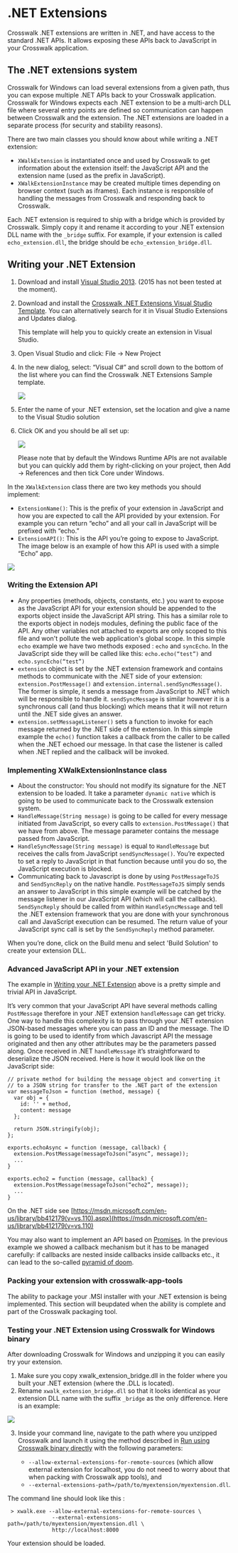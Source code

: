 # .NET Extensions

Crosswalk .NET extensions are written in .NET, and have access to the standard .NET APIs. It allows exposing these APIs back to JavaScript in your Crosswalk application.

## The .NET extensions system
Crosswalk for Windows can load several extensions from a given path, thus you can expose multiple .NET APIs back to your Crosswalk application. Crosswalk for Windows expects each .NET extension to be a multi-arch DLL file where several entry points are defined so communication can happen between Crosswalk and the extension. The .NET extensions are loaded in a separate process (for security and stability reasons).

There are two main classes you should know about while writing a .NET extension:

*   `XWalkExtension` is instantiated once and used by Crosswalk to get information about the extension itself: the JavaScript API and the extension name (used as the prefix in JavaScript).
*   `XWalkExtensionInstance` may be created multiple times depending on browser context (such as iframes). Each instance is responsible of handling the messages from Crosswalk and responding back to Crosswalk.

Each .NET extension is required to ship with a bridge which is provided by Crosswalk. Simply copy it and rename it according to your .NET extension DLL name with the `_bridge` suffix.  For example, if your extension is called `echo_extension.dll`, the bridge should be `echo_extension_bridge.dll`.

## <a class='doc-anchor' id='Writing-your-Net-Extension'></a>Writing your .NET Extension
1. Download and install [Visual Studio 2013](https://www.visualstudio.com/en-us/downloads/download-visual-studio-vs.aspx). (2015 has not been tested at the moment).

2. Download and install the [Crosswalk .NET Extensions Visual Studio Template](https://visualstudiogallery.msdn.microsoft.com/51e648be-c91a-40fa-9d13-8f49ec134e86). You can alternatively search for it in Visual Studio Extensions and Updates dialog.

   This template will help you to quickly create an extension in Visual Studio.

3. Open Visual Studio and click: File -> New Project

4. In the new dialog, select: “Visual C#” and scroll down to the bottom of the list where you can find the Crosswalk .NET Extensions Sample template.
    
   <a href="/assets/win5-new-project.png"><img src="/assets/win5-new-project.png" style="display: block; margin: 0 auto"/></a>

5. Enter the name of your .NET extension, set the location and give a name to the Visual Studio solution

6. Click OK and you should be all set up:

   <a href="/assets/win6-visual-studio.png"><img src="/assets/win6-visual-studio.png" style="display: block; margin: 0 auto"/></a>
   
   Please note that by default the Windows Runtime APIs are not available but you can quickly add them by right-clicking on your project, then Add -> References and then tick Core under Windows.

In the `XWalkExtension` class there are two key methods you should implement:

*   `ExtensionName()`: This is the prefix of your extension in JavaScript and how you are expected to call the API provided by your extension. For example you can return “echo” and all your call in JavaScript will be prefixed with “echo.”
*   `ExtensionAPI()`: This is the API you’re going to expose to JavaScript. The image below is an example of how this API is used with a simple “Echo” app.

   <a href="/assets/win7-extension-config.png"><img src="/assets/win7-extension-config.png" style="display: block; margin: 0 auto"/></a>

### Writing the Extension API

*   Any properties (methods, objects, constants, etc.) you want to expose as the JavaScript API for your extension should be appended to the exports object inside the JavaScript API string. This has a similar role to the exports object in nodejs modules, defining the public face of the API. Any other variables not attached to exports are only scoped to this file and won't pollute the web application's global scope. In this simple `echo` example we have two methods exposed : `echo` and `syncEcho`. In the JavaScript side they will be called like this: `echo.echo(“test”)` and `echo.syncEcho(“test”)`
*   `extension` object is set by the .NET extension framework and contains methods to communicate with the .NET side of your extension: `extension.PostMessage()` and `extension.internal.sendSyncMessage()`. The former is simple, it sends a message from JavaScript to .NET which will be responsible to handle it. `sendSyncMessage` is similar however it is a synchronous call (and thus blocking) which means that it will not return until the .NET side gives an answer.
*   `extension.setMessageListener()` sets a function to invoke for each message returned by the .NET side of the extension. In this simple example the `echo()` function takes a callback from the caller to be called when the .NET echoed our message. In that case the listener is called when .NET replied and the callback will be invoked.

### Implementing XWalkExtensionInstance class

*   About the constructor: You should not modify its signature for the .NET extension to be loaded. It take a parameter `dynamic native` which is going to be used to communicate back to the Crosswalk extension system.
*   `HandleMessage(String message)` is going to be called for every message initiated from JavaScript, so every calls to `extension.PostMessage()` that we have from above. The message parameter contains the message passed from JavaScript.
*   `HandleSyncMessage(String message)` is equal to `HandleMessage` but receives the calls from JavaScript `sendSyncMessage()`. You’re expected to set a reply to JavaScript in that function because until you do so, the JavaScript execution is blocked.
*   Communicating back to Javascript is done by using `PostMessageToJS` and `SendSyncReply` on the native handle. `PostMessageToJS` simply sends an answer to JavaScript in this simple example will be catched by the message listener in our JavaScript API (which will call the callback). `SendSyncReply` should be called from within `HandleSyncMessage` and tell the .NET extension framework that you are done with your synchronous call and JavaScript execution can be resumed. The return value of your JavaScript sync call is set by the `SendSyncReply` method parameter.

When you’re done, click on the Build menu and select 'Build Solution' to create your extension DLL.

### Advanced JavaScript API in your .NET extension

The example in <a href="#Writing-your-Net-Extension">Writing your .NET Extension</a> above is a pretty simple and trivial API in JavaScript.

It’s very common that your JavaScript API have several methods calling `PostMessage` therefore in your .NET extension `handleMessage` can get tricky. One way to handle this complexity is to pass through your .NET extension JSON-based messages where you can pass an ID and the message. The ID is going to be used to identify from which Javascript API the message originated and then any other attributes may be the parameters passed along. Once received in .NET `handleMessage` it’s straightforward to deserialize the JSON received. Here is how it would look like on the JavaScript side:

```
// private method for building the message object and converting it
// to a JSON string for transfer to the .NET part of the extension
var messageToJson = function (method, message) {
  var obj = {
    id: '' + method,
    content: message
  };

  return JSON.stringify(obj);
};

exports.echoAsync = function (message, callback) {
  extension.PostMessage(messageToJson(“async”, message));
  ...
}

exports.echo2 = function (message, callback) { 
  extension.PostMessage(messageToJson(“echo2”, message));
  ...
}
```

On the .NET side see [https://msdn.microsoft.com/en-us/library/bb412179(v=vs.110).aspx](https://msdn.microsoft.com/en-us/library/bb412179(v=vs.110)

You may also want to implement an API based on [Promises](http://promises-aplus.github.io/promises-spec/). In the previous example we showed a callback mechanism but it has to be managed carefully: if callbacks are nested inside callbacks inside callbacks etc., it can lead to the so-called [pyramid of doom](https://github.com/survivejs/js_tricks_and_tips/blob/master/common_problems/pyramid.md).


### Packing your extension with crosswalk-app-tools
The ability to package your .MSI installer with your .NET extension is being implemented.  This section will beupdated when the ability is complete and part of the Crosswalk packaging tool.

### Testing your .NET Extension using Crosswalk for Windows binary
After downloading Crosswalk for Windows and unzipping it you can easily try your extension.

1.  Make sure you copy xwalk_extension_bridge.dll in the folder where you built your .NET extension (where the .DLL is located).
2.  Rename `xwalk_extension_bridge.dll` so that it looks identical as your extension DLL name with the suffix `_bridge` as the only difference. Here is an example:

   <img src="/assets/win9-extension-net-bridge.png" style="display: block; margin: 0 auto"/>

3.  Inside your command line, navigate to the path where you unzipped Crosswalk and launch it using the method described in <a href="/documentation/windows/run_on_windows.html#Run-using-Crosswalk-binary-directly">Run using Crosswalk binary directly</a> with the following parameters:

    *  `--allow-external-extensions-for-remote-sources` (which allow external extension for localhost, you do not need to worry about that when packing with Crosswalk app tools), and
    *  `--external-extensions-path=/path/to/myextension/myextension.dll`.
  
  The command line should look like this :
   ```
    > xwalk.exe --allow-external-extensions-for-remote-sources \
                 --external-extensions-path=/path/to/myextension/myextension.dll \
                 http://localhost:8000
   ```

Your extension should be loaded.

